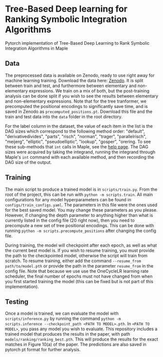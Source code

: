 # Tree-Based Deep learning for Ranking Symbolic Integration Algorithms
Pytorch implementation of Tree-Based Deep Learning to Rank Symbolic Integration Algorithms in Maple

## Data
The preprocessed data is available on Zenodo, ready to use right away for machine learning training. Download the data here: [Zenodo](https://zenodo.org/records/16752399). It is split between train and test, and furthermore between elementary and non-elementary expressions. We train on a mix of both, but the post-training analysis can be done split if you wish to see the results between elementary and non-elementary expressions. Note that for the tree tranformer, we precomputed the positional encodings to significantly save time, and is saved in Zenodo as `precomputed_positions.pt`. Download this file and the train and test data into the `data` folder in the root directory.

For the label column in the dataset, the value of each item in the list is the DAG sizes which correspond to the following method order: "default", "derivativedivides", "parts", "risch", "norman", "trager", "parallelrisch", "meijerg", "elliptic", "pseudoelliptic", "lookup", "gosper", "orering. To see these sub-methods that `int` calls in Maple, see the [help page](https://www.maplesoft.com/support/help/maple/view.aspx?path=int%2fmethods). The DAG sizes were acquired by taking the integrand, running the integrand through Maple's `int` command with each available method, and then recording the DAG size of the output.

## Training
The main script to produce a trained model is in `scripts/train.py`. From the root of the project, this can be run with `python -m scripts.train`. All main configurations for any model hyperparameters can be found in `configs/train_configs.yaml`. The parameters in this file were the ones used for the best saved model. You may change these parameters as you please. However, if changing the depth parameter to anything higher than what is currently listed in the config file (20 right now), then you need to precompute a new set of tree positional encodings. This can be done with running `python -m scripts.precompute_positions` after changing the config file.

During training, the model will checkpoint after each epoch, as well as what the current best model is. If you wish to resume training, you must provide the path to the checkpointed model, otherwise the script will train from scratch. To resume training, either add the command `--resume_from path/to/model.pth` or provide the path in the parameter `resume_from` in the config file. Note that because we use use the OneCycleLR learning rate scheduler, the final number of epochs must not have changed from when you first started training the model (this can be fixed but is not part of this implementation).

## Testing
Once a model is trained, we can evaluate the model with `scripts/inference.py` by running the command `python -m scripts.inference --checkpoint_path <PATH TO MODEL>.pth`. In `<PATH TO MODEL>`, you pass any model you wish to evaluate. This repository includes a trained model that produces the results in the paper, with path `models/ranking/ranking_best.pth`. This will produce the results for the exact matches in Figure 10(a) of the paper. The predictions are also saved in pytorch pt format for further analysis.  
